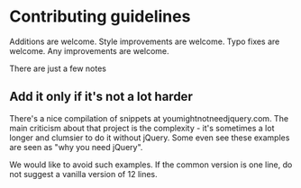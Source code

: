 # Contributing guidelines

Additions are welcome. Style improvements are welcome. Typo fixes are welcome. Any improvements are welcome.

There are just a few notes


## Add it only if it's not a lot harder

There's a nice compilation of snippets at youmightnotneedjquery.com. The main criticism about that project is the complexity - it's sometimes a lot longer and clumsier to do it without jQuery. Some even see these examples are seen as "why you need jQuery".

We would like to avoid such examples. If the common version is one line, do not suggest a vanilla version of 12 lines.


## 
